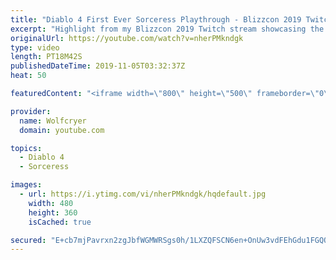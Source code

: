 ```yaml
---
title: "Diablo 4 First Ever Sorceress Playthrough - Blizzcon 2019 Twitch VOD Highlight"
excerpt: "Highlight from my Blizzcon 2019 Twitch stream showcasing the first ever gameplay of the Sorceress in Diablo 4! Thanks for checking out this video and please ..."
originalUrl: https://youtube.com/watch?v=nherPMkndgk
type: video
length: PT18M42S
publishedDateTime: 2019-11-05T03:32:37Z
heat: 50

featuredContent: "<iframe width=\"800\" height=\"500\" frameborder=\"0\" src=\"https://www.youtube.com/embed/nherPMkndgk\" allow=\"accelerometer; autoplay; encrypted-media; gyroscope; picture-in-picture\" allowfullscreen></iframe>"

provider:
  name: Wolfcryer
  domain: youtube.com

topics:
  - Diablo 4
  - Sorceress

images:
  - url: https://i.ytimg.com/vi/nherPMkndgk/hqdefault.jpg
    width: 480
    height: 360
    isCached: true

secured: "E+cb7mjPavrxn2zgJbfWGMWRSgs0h/1LXZQFSCN6en+OnUw3vdFEhGdu1FGQQnNGjAHhQ5lm3A5Ci4YJWvsD+6HvFkCaHdhf2dPHvgAGxuwTx4i3Gx2KMEJkcVW47n1xekGlovupflTFYu8wkr1gLqwVpkG8Qz8a07WXyBsnnS0kJpOzRlgiSSgp/5cfk+za/cJ1F0x91pLYErW0TRoJC5wlw9r0pl0rnZgZf2qvn254R8UG1TS5e+1Ix4cnh344VGIXTNrli/0NoA0BNinNovpoAzyQ9mfk3uQAnkLnGUZ+v1JsPOMmZ0di+M60phAt2bUXIizNrrHzTXLc4qaUNQRrLCxqTMZjCSK2JmXm1OGmmh6Vka3jMhKZ86pPGsyBUpr81xyUaqGXZxzxcTB4rOpVIkQgpyutX5s7IGJs/x8=;cGRWACBTr/nuXZxFNXI5tw=="
---
```


